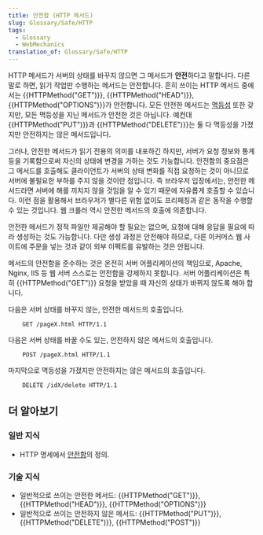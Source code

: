 ```yaml
---
title: 안전함 (HTTP 메서드)
slug: Glossary/Safe/HTTP
tags:
  - Glossary
  - WebMechanics
translation_of: Glossary/Safe/HTTP
---
```

HTTP 메서드가 서버의 상태를 바꾸지 않으면 그 메서드가 **안전**하다고 말합니다. 다른 말로 하면, 읽기
작업만 수행하는 메서드는 안전합니다. 흔히 쓰이는 HTTP 메서드 중에서는 {{HTTPMethod("GET")}}, {{HTTPMethod("HEAD")}},
{{HTTPMethod("OPTIONS")}}가 안전합니다. 모든 안전한 메서드는 [멱등성](/ko/docs/Glossary/Idempotent) 또한
갖지만, 모든 멱등성을 지닌 메서드가 안전한 것은 아닙니다. 예컨대 {{HTTPMethod("PUT")}}과 {{HTTPMethod("DELETE")}}는 둘
다 멱등성을 가졌지만 안전하지는 않은 메서드입니다.

그러나, 안전한 메서드가 읽기 전용의 의미를 내포하긴 하지만, 서버가 요청 정보와 통계 등을 기록함으로써 자신의 상태에
변경을 가하는 것도 가능합니다. 안전함의 중요점은 그 메서드를 호출해도 클라이언트가 서버의 상태 변화를 직접 요청하는
것이 아니므로 서버에 불필요한 부하를 주지 않을 것이란 점입니다. 즉 브라우저 입장에서는, 안전한 메서드라면 서버에 해를
끼치지 않을 것임을 알 수 있기 때문에 자유롭게 호출할 수 있습니다. 이런 점을 활용해서 브라우저가 별다른 위험 없이도
프리페칭과 같은 동작을 수행할 수 있는 것입니다. 웹 크롤러 역시 안전한 메서드의 호출에 의존합니다.

안전한 메서드가 정적 파일만 제공해야 할 필요는 없으며, 요청에 대해 응답을 필요에 따라 생성하는 것도 가능합니다. 다만
생성 과정은 안전해야 하므로, 다른 이커머스 웹 사이트에 주문을 넣는 것과 같이 외부 이펙트를 유발하는 것은 안됩니다.

메서드의 안전함을 준수하는 것은 온전히 서버 어플리케이션의 책임으로, Apache, Nginx, IIS 등 웹 서버 스스로는 안전함을
강제하지 못합니다. 서버 어플리케이션은 특히 {{HTTPMethod("GET")}} 요청을 받았을 때 자신의 상태가 바뀌지 않도록 해야 합니다.

다음은 서버 상태를 바꾸지 않는, 안전한 메서드의 호출입니다.

```
    GET /pageX.html HTTP/1.1
```

다음은 서버 상태를 바꿀 수도 있는, 안전하지 않은 메서드의 호출입니다.

```
    POST /pageX.html HTTP/1.1
```

마지막으로 멱등성을 가졌지만 안전하지는 않은 메서드의 호출입니다.

```
    DELETE /idX/delete HTTP/1.1
```

## 더 알아보기

### 일반 지식

- HTTP 명세에서 [안전함](https://datatracker.ietf.org/doc/html/rfc7231#section-4.2.1)의 정의.

### 기술 지식

- 일반적으로 쓰이는 안전한 메서드: {{HTTPMethod("GET")}}, {{HTTPMethod("HEAD")}}, {{HTTPMethod("OPTIONS")}}
- 일반적으로 쓰이는 안전하지 않은 메서드: {{HTTPMethod("PUT")}}, {{HTTPMethod("DELETE")}}, {{HTTPMethod("POST")}}
